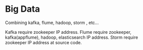 Big Data
========
Combining kafka, flume, hadoop, storm , etc...

Kafka require zookeeper IP address.
Flume require zookeeper, kafka(appflume), hadoop, elasticsearch IP address.
Storm require zookeeper IP address at source code.
